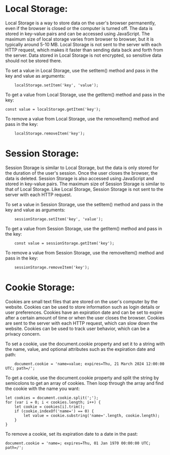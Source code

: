 # Local Storage:

Local Storage is a way to store data on the user's browser permanently, even if the browser is closed or the computer is turned off.
The data is stored in key-value pairs and can be accessed using JavaScript.
The maximum size of local storage varies from browser to browser, but it is typically around 5-10 MB.
Local Storage is not sent to the server with each HTTP request, which makes it faster than sending data back and forth from the server.
Data stored in Local Storage is not encrypted, so sensitive data should not be stored there.

To set a value in Local Storage, use the setItem() method and pass in the key and value as arguments: 
```
    localStorage.setItem('key', 'value');
```
To get a value from Local Storage, use the getItem() method and pass in the key:
```
const value = localStorage.getItem('key');
```
To remove a value from Local Storage, use the removeItem() method and pass in the key: 
```
    localStorage.removeItem('key');
```

# Session Storage:

Session Storage is similar to Local Storage, but the data is only stored for the duration of the user's session. Once the user closes the browser, the data is deleted.
Session Storage is also accessed using JavaScript and stored in key-value pairs.
The maximum size of Session Storage is similar to that of Local Storage.
Like Local Storage, Session Storage is not sent to the server with each HTTP request.

To set a value in Session Storage, use the setItem() method and pass in the key and value as arguments: 
```
    sessionStorage.setItem('key', 'value');
```
To get a value from Session Storage, use the getItem() method and pass in the key: 
```
    const value = sessionStorage.getItem('key');
```
To remove a value from Session Storage, use the removeItem() method and pass in the key:
``` 
    sessionStorage.removeItem('key');
```

# Cookie Storage:

Cookies are small text files that are stored on the user's computer by the website.
Cookies can be used to store information such as login details or user preferences.
Cookies have an expiration date and can be set to expire after a certain amount of time or when the user closes the browser.
Cookies are sent to the server with each HTTP request, which can slow down the website.
Cookies can be used to track user behavior, which can be a privacy concern.

To set a cookie, use the document.cookie property and set it to a string with the name, value, and optional attributes such as the expiration date and path: 
```
    document.cookie = 'name=value; expires=Thu, 21 March 2024 12:00:00 UTC; path=/';
```
To get a cookie, use the document.cookie property and split the string by semicolons to get an array of cookies. Then loop through the array and find the cookie with the name you want: 
```
let cookies = document.cookie.split(';'); 
for (var i = 0; i < cookies.length; i++) { 
    let cookie = cookies[i].trim(); 
    if (cookie.indexOf('name=') == 0) { 
        let value = cookie.substring('name='.length, cookie.length); 
    } 
}
```
To remove a cookie, set its expiration date to a date in the past: 
```
document.cookie = 'name=; expires=Thu, 01 Jan 1970 00:00:00 UTC; path=/';
```